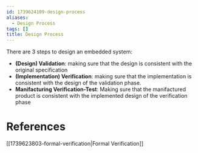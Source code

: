 ```yaml
---
id: 1739624109-design-process
aliases:
  - Design Process
tags: []
title: Design Process
---
```


There are 3 steps to design an embedded system:
 - **(Design) Validation**: making sure that the design is consistent with 
 the original specification
 - **(Implementation) Verification**: making sure that the implementation
 is consistent with the design of the validation phase.
 - **Manifacturing Verification-Test**: Making sure that the manifactured
 product is consistent with the implemented design of the verification phase



# References

[[1739623803-formal-verification|Formal Verification]]

